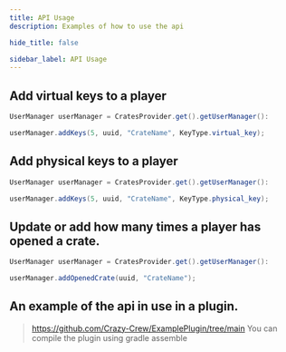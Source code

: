 ```yaml
---
title: API Usage
description: Examples of how to use the api

hide_title: false

sidebar_label: API Usage
---
```

## Add virtual keys to a player
```java
UserManager userManager = CratesProvider.get().getUserManager():

userManager.addKeys(5, uuid, "CrateName", KeyType.virtual_key);
```

## Add physical keys to a player
```java
UserManager userManager = CratesProvider.get().getUserManager():

userManager.addKeys(5, uuid, "CrateName", KeyType.physical_key);
```

## Update or add how many times a player has opened a crate.
```java
UserManager userManager = CratesProvider.get().getUserManager():

userManager.addOpenedCrate(uuid, "CrateName");
```

## An example of the api in use in a plugin.
> https://github.com/Crazy-Crew/ExamplePlugin/tree/main
> You can compile the plugin using gradle assemble
